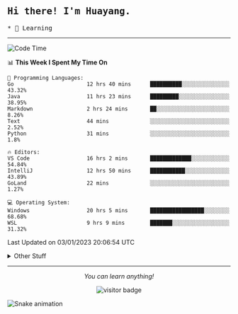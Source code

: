 <h2>
    <samp>Hi there! I'm Huayang.</samp>
</h2>
<p>
    <samp>
        * 🧐 Learning
    </samp>
</p>



<hr>


<!--START_SECTION:waka-->
![Code Time](http://img.shields.io/badge/Code%20Time-332%20hrs%207%20mins-blue)

📊 **This Week I Spent My Time On** 

```text
💬 Programming Languages: 
Go                       12 hrs 40 mins      ██████████░░░░░░░░░░░░░░░   43.32% 
Java                     11 hrs 23 mins      █████████░░░░░░░░░░░░░░░░   38.95% 
Markdown                 2 hrs 24 mins       ██░░░░░░░░░░░░░░░░░░░░░░░   8.26% 
Text                     44 mins             ░░░░░░░░░░░░░░░░░░░░░░░░░   2.52% 
Python                   31 mins             ░░░░░░░░░░░░░░░░░░░░░░░░░   1.8%

🔥 Editors: 
VS Code                  16 hrs 2 mins       █████████████░░░░░░░░░░░░   54.84% 
IntelliJ                 12 hrs 50 mins      ███████████░░░░░░░░░░░░░░   43.89% 
GoLand                   22 mins             ░░░░░░░░░░░░░░░░░░░░░░░░░   1.27%

💻 Operating System: 
Windows                  20 hrs 5 mins       █████████████████░░░░░░░░   68.68% 
WSL                      9 hrs 9 mins        ███████░░░░░░░░░░░░░░░░░░   31.32%

```


 Last Updated on 03/01/2023 20:06:54 UTC
<!--END_SECTION:waka-->


<details>
  <summary>Other Stuff</summary>
  <br />
<!--   
  <p align="left">
    <img height="180em" src="https://github-readme-streak-stats.herokuapp.com/?user=GuillaumeFalourd" />
    
  </p> -->

  * 🏆 Some GitHub statistical reports:
  
  <img width="100%" src="https://github-profile-trophy.vercel.app/?username=xmchxup&column=7">
  <p align="left">  
    <img height="180em" src="https://github-readme-stats.vercel.app/api?username=xmchxup&hide_border=true&show_icons=true&include_all_commits=true&bg_color=0,EC6C6C,FFD479,FFFC79,73FA79&theme=graywhite&locale=en" />
    <img height="180em" src="https://github-readme-stats.vercel.app/api/top-langs/?username=xmchxup&hide=css,scss,html&langs_count=8&hide_border=true&layout=compact&bg_color=0,73FA79,73FDFF,D783FF&theme=graywhite&locale=en" />
  </p>
  
  <img width="100%" src="https://github-profile-summary-cards.vercel.app/api/cards/profile-details?username=xmchxup&theme=github" />
 
</a>
</details>
<hr>
<p align="center">
    <i>You can learn anything!</i>
    <p align="center">
        <img src="https://visitor-badge.laobi.icu/badge?page_id=xmchxup" alt="visitor badge"/>       
    </p>
</p>

![Snake animation](https://github.com/XmchxUp/XmchxUp/blob/output/github-contribution-grid-snake.gif)


